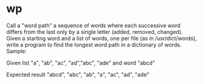 # wp

Call a "word path" a sequence of words where each successive word differs from the last only by a single letter (added, removed, changed). Given a starting word and a list of words, one per file (as in /usr/dict/words), write a program to find the longest word path in a dictionary of words. Sample:




Given list "a", "ab", "ac", "ad","abc", "ade" and word "abcd"

Expected result "abcd", "abc", "ab", "a", "ac", "ad", "ade"

 
